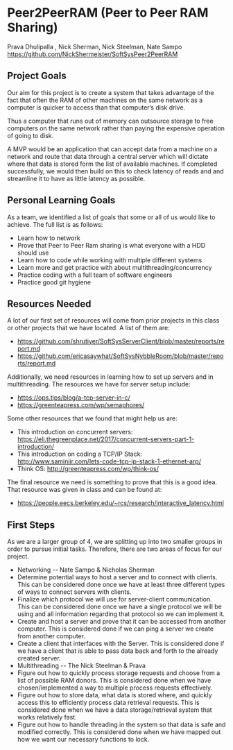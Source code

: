 # Peer2PeerRAM (Peer to Peer RAM Sharing)
Prava Dhulipalla , Nick Sherman, Nick Steelman, Nate Sampo
https://github.com/NickShermeister/SoftSysPeer2PeerRAM
## Project Goals
Our aim for this project is to create a system that takes advantage of the fact that often the RAM of other machines on the same network as a computer is quicker to access than that computer’s disk drive.  

Thus a computer that runs out of memory can outsource storage to free computers on the same network rather than paying the expensive operation of going to disk.  

A MVP would be an application that can accept data from a machine on a network and route that data through a central server which will dictate where that data is stored form the list of available machines. If completed successfully, we would then build on this to check latency of reads and and streamline it to have as little latency as possible.  
## Personal Learning Goals
As a team, we identified a list of goals that some or all of us would like to achieve. The full list is as follows:  
- Learn how to network
- Prove that Peer to Peer Ram sharing is what everyone with a HDD should use
- Learn how to code while working with multiple different systems
- Learn more and get practice with about multithreading/concurrency
- Practice coding with a full team of software engineers
- Practice good git hygiene
<!--
 Have the most poppin’ Trello board
 No puns allowed throughout the duration of this project
-->

## Resources Needed
A lot of our first set of resources will come from prior projects in this class or other projects that we have located. A list of them are:
- https://github.com/shrutiyer/SoftSysServerClient/blob/master/reports/report.md
- https://github.com/ericasaywhat/SoftSysNybbleRoom/blob/master/reports/report.md  

Additionally, we need resources in learning how to set up servers and in multithreading. The resources we have for server setup include:
- https://ops.tips/blog/a-tcp-server-in-c/
- https://greenteapress.com/wp/semaphores/  

Some other resources that we found that might help us are:  
- This introduction on concurrent servers: https://eli.thegreenplace.net/2017/concurrent-servers-part-1-introduction/  
- This introduction on coding a TCP/IP Stack: http://www.saminiir.com/lets-code-tcp-ip-stack-1-ethernet-arp/
- Think OS: http://greenteapress.com/wp/think-os/  

The final resource we need is something to prove that this is a good idea. That resource was given in class and can be found at:
- https://people.eecs.berkeley.edu/~rcs/research/interactive_latency.html

## First Steps
As we are a larger group of 4, we are splitting up into two smaller groups in order to pursue initial tasks. Therefore, there are two areas of focus for our project.
- Networking -- Nate Sampo & Nicholas Sherman
 - Determine potential ways to host a server and to connect with clients. This can be considered done once we have at least three different types of ways to connect servers with clients.
 - Finalize which protocol we will use for server-client communication. This can be considered done once we have a single protocol we will be using and all information regarding that protocol so we can implement it.
 - Create and host a server and prove that it can be accessed from another computer. This is considered done if we can ping a server we create from another computer.
 - Create a client that interfaces with the Server. This is considered done if we have a client that is able to pass data back and forth to the already created server.
- Multithreading -- The Nick Steelman & Prava
 - Figure out how to quickly process storage requests and choose from a list of possible RAM donors. This is considered done when we have chosen/implemented a way to multiple process requests effectively.
 - Figure out how to store data, what data is stored where, and quickly access this to efficiently process data retrieval requests. This is considered done when we have a data storage/retrieval system that works relatively fast.
 - Figure out how to handle threading in the system so that data is safe and modified correctly. This is considered done when we have mapped out how we want our necessary functions to lock.
